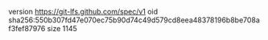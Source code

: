 version https://git-lfs.github.com/spec/v1
oid sha256:550b307fd47e070ec75b90d74c49d579cd8eea48378196b8be708af3fef87976
size 1145
